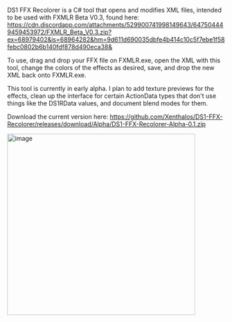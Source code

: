 DS1 FFX Recolorer is a C# tool that opens and modifies XML files, intended to be used with FXMLR Beta V0.3, found here: https://cdn.discordapp.com/attachments/529900741998149643/647504449459453972/FXMLR_Beta_V0.3.zip?ex=68979402&is=68964282&hm=9d611d690035dbfe4b414c10c5f7ebe1f58febc0802b6b140fdf878d490eca38&

To use, drag and drop your FFX file on FXMLR.exe, open the XML with this tool, change the colors of the effects as desired, save, and drop the new XML back onto FXMLR.exe.

This tool is currently in early alpha. I plan to add texture previews for the effects, clean up the interface for certain ActionData types that don't use things like the DS1RData values, and document blend modes for them.

Download the current version here: https://github.com/Xenthalos/DS1-FFX-Recolorer/releases/download/Alpha/DS1-FFX-Recolorer-Alpha-0.1.zip

<img width="434" height="418" alt="image" src="https://github.com/user-attachments/assets/bcf09aa9-057b-498f-8c2f-14680d5f1482" />
